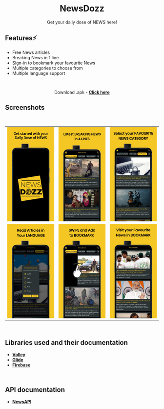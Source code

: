 <div align="center">
        
# NewsDozz
Get your daily dose of NEWS here!

</div>

<div align="left">

## Features⚡️

* Free News articles
* Breaking News in 1 line
* Sign-in to bookmark your favourite News
* Multiple categories to choose from
* Multiple language support


</div>
<div align="center">

<br>

Download .apk - [**Click here**](https://github.com/kt-shashi/NewsDozz/blob/main/app/debug/NewsDozz.apk)

</div>
<div align="left">

## Screenshots
<br>

<table>
    <tr>
        <td><img src = "/screenshots/1.jpg" ></td>
        <td><img src = "/screenshots/2.jpg" ></td>
        <td><img src = "/screenshots/3.jpg" ></td>
    </tr>
    <tr>
        <td><img src = "/screenshots/4.jpg" ></td>
        <td><img src = "/screenshots/5.jpg" ></td>
        <td><img src = "/screenshots/6.jpg" ></td>
    </tr>
</table>    

<br>

## Libraries used and their documentation

- [**Volley**](https://developer.android.com/training/volley)
- [**Glide**](https://github.com/bumptech/glide)
- [**Firebase**](https://firebase.google.com/docs/android/setup)

<br>

## API documentation

- [**NewsAPI**](https://gnews.io/docs/v4#introduction)

</div>
